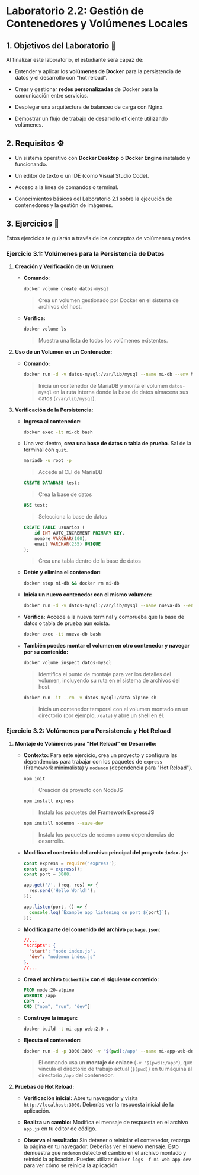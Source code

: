 # Laboratorio 2.2: Gestión de Contenedores y Volúmenes Locales

## 1. Objetivos del Laboratorio 🎯

Al finalizar este laboratorio, el estudiante será capaz de:

- Entender y aplicar los **volúmenes de Docker** para la persistencia de datos y el desarrollo con "hot reload".

- Crear y gestionar **redes personalizadas** de Docker para la comunicación entre servicios.

- Desplegar una arquitectura de balanceo de carga con Nginx.

- Demostrar un flujo de trabajo de desarrollo eficiente utilizando volúmenes.

## 2. Requisitos ⚙️

- Un sistema operativo con **Docker Desktop** o **Docker Engine** instalado y funcionando.

- Un editor de texto o un IDE (como Visual Studio Code).

- Acceso a la línea de comandos o terminal.

- Conocimientos básicos del Laboratorio 2.1 sobre la ejecución de contenedores y la gestión de imágenes.

## 3. Ejercicios 🧪

Estos ejercicios te guiarán a través de los conceptos de volúmenes y redes.

### Ejercicio 3.1: Volúmenes para la Persistencia de Datos

1. **Creación y Verificación de un Volumen:**

    - **Comando**: 
        ```bash
        docker volume create datos-mysql
        ```
        > Crea un volumen gestionado por Docker en el sistema de archivos del host.

    - **Verifica:**
        ```bash
        docker volume ls
        ```
        > Muestra una lista de todos los volúmenes existentes.

2. **Uso de un Volumen en un Contenedor:**

    - **Comando:**
        ```bash
        docker run -d -v datos-mysql:/var/lib/mysql --name mi-db --env MARIADB_ROOT_PASSWORD=1234abcd mariadb
        ```
        > Inicia un contenedor de MariaDB y monta el volumen `datos-mysql` en la ruta interna donde la base de datos almacena sus datos (`/var/lib/mysql`).

3. **Verificación de la Persistencia:**

    - **Ingresa al contenedor:**
        ```bash
        docker exec -it mi-db bash
        ```

    - Una vez dentro, **crea una base de datos o tabla de prueba**. Sal de la terminal con `quit`.

        ```bash
        mariadb -u root -p
        ```
        > Accede al CLI de MariaDB

        ```sql
        CREATE DATABASE test;
        ```
        > Crea la base de datos

        ```sql
        USE test;
        ```
        > Selecciona la base de datos

        ```sql
        CREATE TABLE usuarios (
            id INT AUTO_INCREMENT PRIMARY KEY,
            nombre VARCHAR(100),
            email VARCHAR(255) UNIQUE
        );
        ```
        > Crea una tabla dentro de la base de datos

    - **Detén y elimina el contenedor:**
        ```bash
        docker stop mi-db && docker rm mi-db
        ```

    - **Inicia un nuevo contenedor con el mismo volumen:**
        ```bash
        docker run -d -v datos-mysql:/var/lib/mysql --name nueva-db --env MARIADB_ROOT_PASSWORD=1234abcd mariadb
        ```

    - **Verifica:** Accede a la nueva terminal y comprueba que la base de datos o tabla de prueba aún exista.

        ```bash
        docker exec -it nueva-db bash
        ```

    - **También puedes montar el volumen en otro contenedor y navegar por su contenido:**
        ```bash
        docker volume inspect datos-mysql 
        ```
        > Identifica el punto de montaje para ver los detalles del volumen, incluyendo su ruta en el sistema de archivos del host.

        ```bash
        docker run -it --rm -v datos-mysql:/data alpine sh 
        ```
        > Inicia un contenedor temporal con el volumen montado en un directorio (por ejemplo, `/data`) y abre un shell en él.

### Ejercicio 3.2: Volúmenes para Persistencia y Hot Reload

1. **Montaje de Volúmenes para "Hot Reload" en Desarrollo:**

    - **Contexto:** Para este ejercicio, crea un proyecto y configura las dependencias para trabajar con los paquetes de `express` (Framework minimalista) y `nodemon` (dependencia para "Hot Reload").
        ```bash
        npm init
        ```
        > Creación de proyecto con NodeJS

        ```bash
        npm install express
        ```
        > Instala los paquetes del **Framework ExpressJS**

        ```bash
        npm install nodemon --save-dev
        ```
        > Instala los paquetes de `nodemon` como dependencias de desarrollo.

    - **Modifica el contenido del archivo principal del proyecto `index.js`:**
        ```Javascript
        const express = require('express');
        const app = express();
        const port = 3000;

        app.get('/', (req, res) => {
          res.send('Hello World!');
        });

        app.listen(port, () => {
          console.log(`Example app listening on port ${port}`);
        });
        ```
    
    - **Modifica parte del contenido del archivo `package.json`**:
        ```JSON
        //...
        "scripts": {
          "start": "node index.js",
          "dev": "nodemon index.js"
        },
        //...
        ```

    - **Crea el archivo `Dockerfile` con el siguiente contenido:**
        ```Dockerfile
        FROM node:20-alpine
        WORKDIR /app
        COPY . .
        CMD ["npm", "run", "dev"]
        ```

    - **Construye la imagen:**
        ```bash
        docker build -t mi-app-web:2.0 .
        ```

    - **Ejecuta el contenedor:**
        ```bash
        docker run -d -p 3000:3000 -v "$(pwd):/app" --name mi-app-web-dev mi-app-web:2.0
        ```
        > El comando usa un **montaje de enlace** (`-v "$(pwd):/app"`), que vincula el directorio de trabajo actual (`$(pwd)`) en tu máquina al directorio `/app` del contenedor.

2. **Pruebas de Hot Reload:**

    - **Verificación inicial:** Abre tu navegador y visita `http://localhost:3000`. Deberías ver la respuesta inicial de la aplicación.

    - **Realiza un cambio:** Modifica el mensaje de respuesta en el archivo `app.js` en tu editor de código.

    - **Observa el resultado:** Sin detener o reiniciar el contenedor, recarga la página en tu navegador. Deberías ver el nuevo mensaje. Esto demuestra que `nodemon` detectó el cambio en el archivo montado y reinició la aplicación. Puedes utilizar `docker logs -f mi-web-app-dev` para ver cómo se reinicia la aplicación